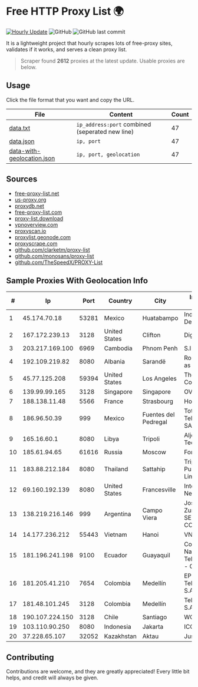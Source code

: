 
# Free HTTP Proxy List 🌍

[![Hourly Update](https://github.com/mertguvencli/http-proxy-list/actions/workflows/main.yml/badge.svg?branch=main)](https://github.com/mertguvencli/http-proxy-list/actions/workflows/main.yml)
![GitHub](https://img.shields.io/github/license/mertguvencli/http-proxy-list)
![GitHub last commit](https://img.shields.io/github/last-commit/mertguvencli/http-proxy-list)

It is a lightweight project that hourly scrapes lots of free-proxy sites, validates if it works, and serves a clean proxy list.


> Scraper found **2612** proxies at the latest update. Usable proxies are below.

## Usage

Click the file format that you want and copy the URL.


|File|Content|Count|
|----|-------|-----|
|[data.txt](https://raw.githubusercontent.com/mertguvencli/http-proxy-list/main/proxy-list/data.txt)|`ip_address:port` combined (seperated new line)|47|
|[data.json](https://raw.githubusercontent.com/mertguvencli/http-proxy-list/main/proxy-list/data.json)|`ip, port`|47|
|[data-with-geolocation.json](https://raw.githubusercontent.com/mertguvencli/http-proxy-list/main/proxy-list/data-with-geolocation.json)|`ip, port, geolocation`|47|

## Sources

* [free-proxy-list.net](https://free-proxy-list.net)
* [us-proxy.org](https://www.us-proxy.org)
* [proxydb.net](http://proxydb.net)
* [free-proxy-list.com](https://free-proxy-list.com/?page=&port=&type%5B%5D=http&type%5B%5D=https&up_time=0&search=Search)
* [proxy-list.download](https://www.proxy-list.download/HTTP)
* [vpnoverview.com](https://vpnoverview.com/privacy/anonymous-browsing/free-proxy-servers)
* [proxyscan.io](https://www.proxyscan.io)
* [proxylist.geonode.com](https://proxylist.geonode.com/api/proxy-list?limit=300&page=1&sort_by=lastChecked&sort_type=desc&protocols=http,https)
* [proxyscrape.com](https://api.proxyscrape.com/v2/?request=displayproxies&protocol=http&timeout=10000&country=all&ssl=all&anonymity=all)
* [github.com/clarketm/proxy-list](https://raw.githubusercontent.com/clarketm/proxy-list/master/proxy-list-raw.txt)
* [github.com/monosans/proxy-list](https://raw.githubusercontent.com/monosans/proxy-list/main/proxies/http.txt)
* [github.com/TheSpeedX/PROXY-List](https://raw.githubusercontent.com/TheSpeedX/PROXY-List/master/http.txt)


## Sample Proxies With Geolocation Info

|#|Ip|Port|Country|City|Internet Service Provider|
|-|--|----|-------|----|-------------------------|
|1|45.174.70.18|53281|Mexico|Huatabampo|Index Datacom S.a. De C.V.|
|2|167.172.239.13|3128|United States|Clifton|DigitalOcean, LLC|
|3|203.217.169.100|6969|Cambodia|Phnom Penh|S.I Group|
|4|192.109.219.82|8080|Albania|Sarandë|Roland Delia trading as NEWAVE|
|5|45.77.125.208|59394|United States|Los Angeles|The Constant Company|
|6|139.99.99.165|3128|Singapore|Singapore|OVH SAS|
|7|188.138.11.48|5566|France|Strasbourg|Host Europe GmbH|
|8|186.96.50.39|999|Mexico|Fuentes del Pedregal|Total Play Telecomunicaciones SA De CV|
|9|165.16.60.1|8080|Libya|Tripoli|Aljeel Aljadeed For Technology|
|10|185.61.94.65|61616|Russia|Moscow|Fortex CJSC|
|11|183.88.212.184|8080|Thailand|Sattahip|Triple T Broadband Public Company Limited|
|12|69.160.192.139|8080|United States|Francesville|Intelligent Fiber Network|
|13|138.219.216.146|999|Argentina|Campo Viera|Jose Luis Zurakouski (MIX SERVICIOS & COMUNICACIONES)|
|14|14.177.236.212|55443|Vietnam|Hanoi|VNPT|
|15|181.196.241.198|9100|Ecuador|Guayaquil|Corporacion Nacional De Telecomunicaciones - CNT EP|
|16|181.205.41.210|7654|Colombia|Medellín|EPM Telecomunicaciones S.A. E.S.P.|
|17|181.48.101.245|3128|Colombia|Medellín|Telmex Colombia S.A.|
|18|190.107.224.150|3128|Chile|Santiago|WOM S.A.|
|19|103.110.90.250|8080|Indonesia|Jakarta|ICONPLN|
|20|37.228.65.107|32052|Kazakhstan|Aktau|Jusan Mobile JSC|



## Contributing

Contributions are welcome, and they are greatly appreciated! Every
little bit helps, and credit will always be given.

